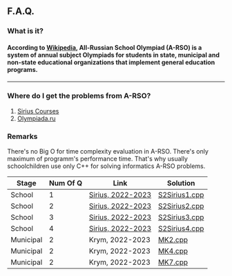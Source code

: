 ## F.A.Q.
### What is it?

#### According to [Wikipedia](https://ru.wikipedia.org/wiki/%D0%92%D1%81%D0%B5%D1%80%D0%BE%D1%81%D1%81%D0%B8%D0%B9%D1%81%D0%BA%D0%B0%D1%8F_%D0%BE%D0%BB%D0%B8%D0%BC%D0%BF%D0%B8%D0%B0%D0%B4%D0%B0_%D1%88%D0%BA%D0%BE%D0%BB%D1%8C%D0%BD%D0%B8%D0%BA%D0%BE%D0%B2), All-Russian School Olympiad (A-RSO) is a system of annual subject Olympiads for students in state, municipal and non-state educational organizations that implement general education programs.
---

### Where do I get the problems from A-RSO?
1. [Sirius Courses](https://edu.sirius.online/#/contests_page/vos)
2. [Olympiada.ru](https://olimpiada.ru/activity/73/tasks/2021?class=10&year=2021)

### Remarks
There's no Big O for time complexity evaluation in A-RSO. There's only maximum of programm's performance time. That's why usually schoolchildren use only C++ for solving informatics A-RSO problems.

|Stage|Num Of Q|Link|Solution|
|-|-|-|-|
|School|1|[Sirius, 2022-2023](https://uts.sirius.online/#/contest/3166)|[S2Sirius1.cpp](https://github.com/myvsky/competitive-programming/blob/master/A-RSO/S2Sirius1.cpp)|
|School|2|[Sirius, 2022-2023](https://uts.sirius.online/#/contest/3166)|[S2Sirius2.cpp](https://github.com/myvsky/competitive-programming/blob/master/A-RSO/S2Sirius2.cpp)|
|School|3|[Sirius, 2022-2023](https://uts.sirius.online/#/contest/3166)|[S2Sirius3.cpp](https://github.com/myvsky/competitive-programming/blob/master/A-RSO/S2Sirius3.cpp)|
|School|4|[Sirius, 2022-2023](https://uts.sirius.online/#/contest/3166)|[S2Sirius4.cpp](https://github.com/myvsky/competitive-programming/blob/master/A-RSO/S2Sirius4.cpp)|
Municipal|2|Krym, 2022-2023|[MK2.cpp](https://github.com/myvsky/competitive-programming/blob/master/A-RSO/MK2.cpp)
Municipal|2|Krym, 2022-2023|[MK4.cpp](https://github.com/myvsky/competitive-programming/blob/master/A-RSO/MK4.cpp)
Municipal|2|Krym, 2022-2023|[MK7.cpp](https://github.com/myvsky/competitive-programming/blob/master/A-RSO/MK7.cpp)